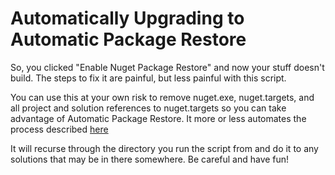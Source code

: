 Automatically Upgrading to Automatic Package Restore
====================================================

So, you clicked "Enable Nuget Package Restore" and now your stuff doesn't build. The steps to fix it are painful, but less painful with this script. 

You can use this at your own risk to remove nuget.exe, nuget.targets, and all project and solution references to nuget.targets so you can take advantage of Automatic Package Restore. It more or less automates the process described [here](http://docs.nuget.org/docs/workflows/migrating-to-automatic-package-restore)

It will recurse through the directory you run the script from and do it to any solutions that may be in there somewhere. Be careful and have fun!
